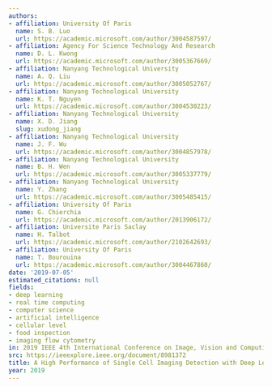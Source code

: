 ```yaml
---
authors:
- affiliation: University Of Paris
  name: S. B. Luo
  url: https://academic.microsoft.com/author/3004587597/
- affiliation: Agency For Science Technology And Research
  name: D. L. Kwong
  url: https://academic.microsoft.com/author/3005367669/
- affiliation: Nanyang Technological University
  name: A. Q. Liu
  url: https://academic.microsoft.com/author/3005052767/
- affiliation: Nanyang Technological University
  name: K. T. Nguyen
  url: https://academic.microsoft.com/author/3004530223/
- affiliation: Nanyang Technological University
  name: X. D. Jiang
  slug: xudong_jiang
- affiliation: Nanyang Technological University
  name: J. F. Wu
  url: https://academic.microsoft.com/author/3004857978/
- affiliation: Nanyang Technological University
  name: B. H. Wen
  url: https://academic.microsoft.com/author/3005337779/
- affiliation: Nanyang Technological University
  name: Y. Zhang
  url: https://academic.microsoft.com/author/3005485415/
- affiliation: University Of Paris
  name: G. Chierchia
  url: https://academic.microsoft.com/author/2013906172/
- affiliation: Universite Paris Saclay
  name: H. Talbot
  url: https://academic.microsoft.com/author/2102642693/
- affiliation: University Of Paris
  name: T. Bourouina
  url: https://academic.microsoft.com/author/3004467860/
date: '2019-07-05'
estimated_citations: null
fields:
- deep learning
- real time computing
- computer science
- artificial intelligence
- cellular level
- food inspection
- imaging flow cytometry
in: 2019 IEEE 4th International Conference on Image, Vision and Computing (ICIVC)
src: https://ieeexplore.ieee.org/document/8981372
title: A High Performance of Single Cell Imaging Detection with Deep Learning
year: 2019
---
```

